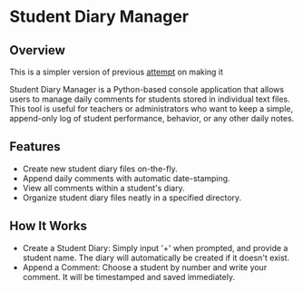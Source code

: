 # Student Diary Manager

## Overview
This is a simpler version of previous [attempt](https://github.com/zEleceed/Monthly-Comment-Generator) on making it

Student Diary Manager is a Python-based console application that allows users to manage daily comments for students stored in individual text files. This tool is useful for teachers or administrators who want to keep a simple, append-only log of student performance, behavior, or any other daily notes.

## Features

- Create new student diary files on-the-fly.
- Append daily comments with automatic date-stamping.
- View all comments within a student's diary.
- Organize student diary files neatly in a specified directory.

## How It Works
- Create a Student Diary: Simply input '+' when prompted, and provide a student name. The diary will automatically be created if it doesn't exist.
- Append a Comment: Choose a student by number and write your comment. It will be timestamped and saved immediately.
